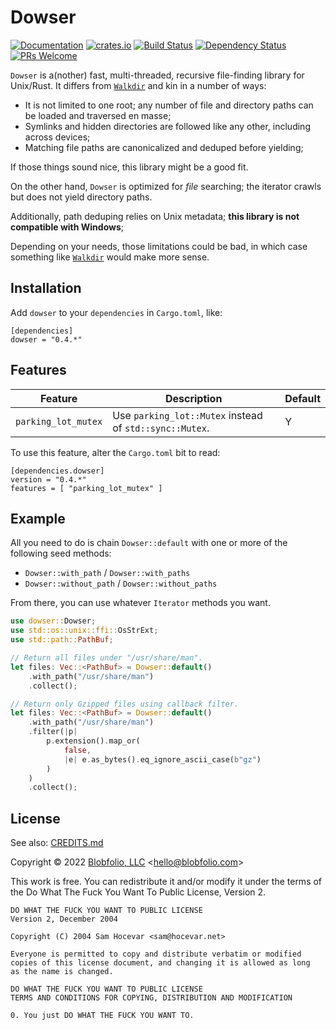 # Dowser

[![Documentation](https://docs.rs/dowser/badge.svg)](https://docs.rs/dowser/)
[![crates.io](https://img.shields.io/crates/v/dowser.svg)](https://crates.io/crates/dowser)
[![Build Status](https://github.com/Blobfolio/dowser/workflows/Build/badge.svg)](https://github.com/Blobfolio/dowser/actions)
[![Dependency Status](https://deps.rs/repo/github/blobfolio/dowser/status.svg)](https://deps.rs/repo/github/blobfolio/dowser)
[![PRs Welcome](https://img.shields.io/badge/PRs-welcome-brightgreen.svg?style=flat-square)](https://github.com/Blobfolio/dowser)

`Dowser` is a(nother) fast, multi-threaded, recursive file-finding library for Unix/Rust. It differs from [`Walkdir`](https://crates.io/crates/walkdir) and kin in a number of ways:

* It is not limited to one root; any number of file and directory paths can be loaded and traversed en masse;
* Symlinks and hidden directories are followed like any other, including across devices;
* Matching file paths are canonicalized and deduped before yielding;

If those things sound nice, this library might be a good fit.

On the other hand, `Dowser` is optimized for _file_ searching; the iterator crawls but does not yield directory paths.

Additionally, path deduping relies on Unix metadata; **this library is not compatible with Windows**;

Depending on your needs, those limitations could be bad, in which case something like [`Walkdir`](https://crates.io/crates/walkdir) would make more sense.



## Installation

Add `dowser` to your `dependencies` in `Cargo.toml`, like:

```
[dependencies]
dowser = "0.4.*"
```



## Features

| Feature | Description | Default |
| ------- | ----------- | ------- |
| `parking_lot_mutex` | Use `parking_lot::Mutex` instead of `std::sync::Mutex`. | Y |

To use this feature, alter the `Cargo.toml` bit to read:

```
[dependencies.dowser]
version = "0.4.*"
features = [ "parking_lot_mutex" ]
```



## Example

All you need to do is chain `Dowser::default` with one or more of the
following seed methods:

* `Dowser::with_path` / `Dowser::with_paths`
* `Dowser::without_path` / `Dowser::without_paths`

From there, you can use whatever `Iterator` methods you want.

```rust
use dowser::Dowser;
use std::os::unix::ffi::OsStrExt;
use std::path::PathBuf;

// Return all files under "/usr/share/man".
let files: Vec::<PathBuf> = Dowser::default()
    .with_path("/usr/share/man")
    .collect();

// Return only Gzipped files using callback filter.
let files: Vec::<PathBuf> = Dowser::default()
    .with_path("/usr/share/man")
    .filter(|p|
        p.extension().map_or(
            false,
            |e| e.as_bytes().eq_ignore_ascii_case(b"gz")
        )
    )
    .collect();
```



## License

See also: [CREDITS.md](CREDITS.md)

Copyright © 2022 [Blobfolio, LLC](https://blobfolio.com) &lt;hello@blobfolio.com&gt;

This work is free. You can redistribute it and/or modify it under the terms of the Do What The Fuck You Want To Public License, Version 2.

    DO WHAT THE FUCK YOU WANT TO PUBLIC LICENSE
    Version 2, December 2004
    
    Copyright (C) 2004 Sam Hocevar <sam@hocevar.net>
    
    Everyone is permitted to copy and distribute verbatim or modified
    copies of this license document, and changing it is allowed as long
    as the name is changed.
    
    DO WHAT THE FUCK YOU WANT TO PUBLIC LICENSE
    TERMS AND CONDITIONS FOR COPYING, DISTRIBUTION AND MODIFICATION
    
    0. You just DO WHAT THE FUCK YOU WANT TO.
